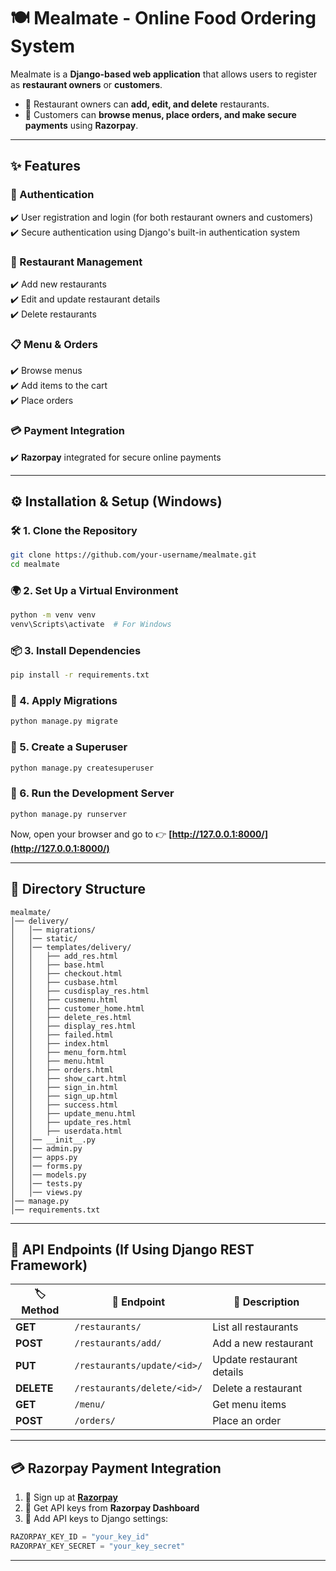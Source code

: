 # 🍽️ Mealmate - Online Food Ordering System

Mealmate is a **Django-based web application** that allows users to register as **restaurant owners** or **customers**. 
- 🍕 Restaurant owners can **add, edit, and delete** restaurants.
- 🍔 Customers can **browse menus, place orders, and make secure payments** using **Razorpay**.

---

## ✨ Features

### 🔑 Authentication
✔️ User registration and login (for both restaurant owners and customers)  
✔️ Secure authentication using Django's built-in authentication system  

### 🏪 Restaurant Management
✔️ Add new restaurants  
✔️ Edit and update restaurant details  
✔️ Delete restaurants  

### 📋 Menu & Orders
✔️ Browse menus  
✔️ Add items to the cart  
✔️ Place orders  

### 💳 Payment Integration
✔️ **Razorpay** integrated for secure online payments  

---

## ⚙️ Installation & Setup (Windows)

### 🛠️ 1. Clone the Repository
```sh
git clone https://github.com/your-username/mealmate.git
cd mealmate
```

### 🌍 2. Set Up a Virtual Environment
```sh
python -m venv venv
venv\Scripts\activate  # For Windows
```

### 📦 3. Install Dependencies
```sh
pip install -r requirements.txt
```

### 🔄 4. Apply Migrations
```sh
python manage.py migrate
```

### 🔑 5. Create a Superuser
```sh
python manage.py createsuperuser
```

### 🚀 6. Run the Development Server
```sh
python manage.py runserver
```
Now, open your browser and go to 👉 **[http://127.0.0.1:8000/](http://127.0.0.1:8000/)**

---

## 📂 Directory Structure
```
mealmate/
│── delivery/
│   │── migrations/
│   │── static/
│   │── templates/delivery/
│   │   ├── add_res.html
│   │   ├── base.html
│   │   ├── checkout.html
│   │   ├── cusbase.html
│   │   ├── cusdisplay_res.html
│   │   ├── cusmenu.html
│   │   ├── customer_home.html
│   │   ├── delete_res.html
│   │   ├── display_res.html
│   │   ├── failed.html
│   │   ├── index.html
│   │   ├── menu_form.html
│   │   ├── menu.html
│   │   ├── orders.html
│   │   ├── show_cart.html
│   │   ├── sign_in.html
│   │   ├── sign_up.html
│   │   ├── success.html
│   │   ├── update_menu.html
│   │   ├── update_res.html
│   │   ├── userdata.html
│   │── __init__.py
│   │── admin.py
│   │── apps.py
│   │── forms.py
│   │── models.py
│   │── tests.py
│   │── views.py
│── manage.py
│── requirements.txt
```

---

## 📡 API Endpoints (If Using Django REST Framework)

| 🏷️ Method | 🔗 Endpoint | 📝 Description |
|-----------|------------|---------------|
| **GET** | `/restaurants/` | List all restaurants |
| **POST** | `/restaurants/add/` | Add a new restaurant |
| **PUT** | `/restaurants/update/<id>/` | Update restaurant details |
| **DELETE** | `/restaurants/delete/<id>/` | Delete a restaurant |
| **GET** | `/menu/` | Get menu items |
| **POST** | `/orders/` | Place an order |

---

## 💳 Razorpay Payment Integration
1. 📝 Sign up at **[Razorpay](https://razorpay.com)**
2. 🔑 Get API keys from **Razorpay Dashboard**
3. 🔧 Add API keys to Django settings:
```python
RAZORPAY_KEY_ID = "your_key_id"
RAZORPAY_KEY_SECRET = "your_key_secret"
```

---

